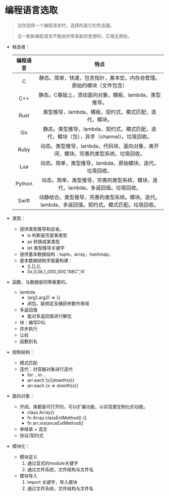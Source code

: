 # 编程语言选取

> 当你选择一个编程语言时，选择的是它的生态圈。
>
> 当一款新编程语言不能给你带来新的思想时，它毫无用处。

* 候选者：

    | 编程语言 |                             特点                             |
    | :------: | :----------------------------------------------------------: |
    |    C     | 静态。简单，快速，包含指针，基本宏，内存自管理。原始的模块（文件包含） |
    |   C++    |    静态。C基础上，添加面向对象，模板，lambda，类型推导。     |
    |   Rust   |    类型推导，lambda，模板，契约式，模式匹配，迭代，模块。    |
    |    Go    | 静态。类型推导，lambda，契约式，模式匹配，迭代，模块（包），异步（channel）。垃圾回收。 |
    |   Ruby   | 动态。类型推导，lambda，代码块，面向对象，类开闭，模块。完善的类型系统。垃圾回收。 |
    |   Lua    |   动态。简单，类型推导，lambda，原始模块，迭代。垃圾回收。   |
    |  Python  | 动态。简单，类型推导，完善的类型系统，模块，迭代，lambda，多返回值。垃圾回收。 |
    |  Swift   | 动静结合。类型推导，完善的类型系统。模块。迭代。lambda，多返回值。契约式。模式匹配。垃圾回收。 |

* 类型：

    * 提供类型推导和自省。
        * is 判断是否是某类型
        * as 转换成某类型
        * let 类型推导关键字
    * 提供基本数据结构：tuple，array，hashmap，
    * 基本数据结构字面量构建：
        * (),[],{},
        * 0x,0,0b,1_000_000,"ABC",'A'

* 函数，与数据是同等重要的。

    * lambda  
        * (arg1,arg2) => {}
        * 闭包。能绑定及捕获参数作用域
    * 多返回值
        * 能对多返回值进行解包
    * 块：编写DSL
    * 异步执行
    * 让权
    * 函数别名

* 控制结构：

    * 模式匹配
    * 迭代：对容器对象进行迭代
        * for .. in .. 
        * arr.each |x|{dowith(x)}	
        * arr.each {x => dowith(x)}

* 面向对象：

    * 开闭。类都是可打开的，可以扩展功能，以实现更定制化的功能。
        * class Array{}
        * fn Array.classExtMethod() {} 
        * fn arr.instanceExtMethod{}
    * 单继承 + 混合
    * 协议/契约式

* 模块化：

    * 模块定义
        1. 通过显式的module关键字
        2. 通过文件系统，文件结构与文件名
    * 模块导入
        1. import 关键字，导入模块
        2. 通过文件系统，文件结构与文件名
